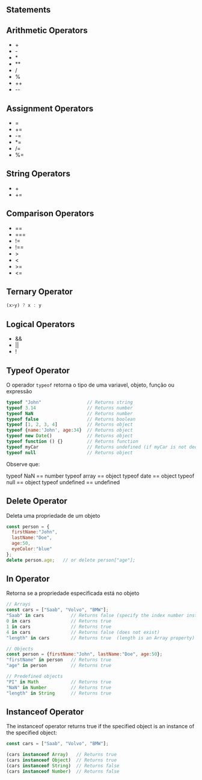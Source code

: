 ## Statements

## Arithmetic Operators

- \+
- \-
- \*
- \*\*
- /
- %
- \+\+
- \-\-

## Assignment Operators

- =
- \+=
- \-=
- \*=
- /=
- %=

## String Operators

- \+
- \+=

## Comparison Operators

- ==
- ===
- !=
- !==
- \>
- <
- \>=
- <=

## Ternary Operator

```js
(x>y) ? x : y
```

## Logical Operators

- &&
- ||
- !

## Typeof Operator

O operador `typeof` retorna o tipo de uma variavel, objeto, função ou expressão
```js
typeof "John"                 // Returns string
typeof 3.14                   // Returns number
typeof NaN                    // Returns number
typeof false                  // Returns boolean
typeof [1, 2, 3, 4]           // Returns object
typeof {name:'John', age:34}  // Returns object
typeof new Date()             // Returns object
typeof function () {}         // Returns function
typeof myCar                  // Returns undefined (if myCar is not declared)
typeof null                   // Returns object
```

Observe que:

typeof NaN == number
typeof array == object
typeof date == object
typeof null == object
typeof undefined == undefined

## Delete Operator

Deleta uma propriedade de um objeto
```js
const person = {
  firstName:"John",
  lastName:"Doe",
  age:50,
  eyeColor:"blue"
};
delete person.age;   // or delete person["age"];
```

## In Operator
Retorna se a propriedade especificada está no objeto

```js
// Arrays
const cars = ["Saab", "Volvo", "BMW"];
"Saab" in cars          // Returns false (specify the index number instead of value)
0 in cars               // Returns true
1 in cars               // Returns true
4 in cars               // Returns false (does not exist)
"length" in cars        // Returns true  (length is an Array property)

// Objects
const person = {firstName:"John", lastName:"Doe", age:50};
"firstName" in person   // Returns true
"age" in person         // Returns true

// Predefined objects
"PI" in Math            // Returns true
"NaN" in Number         // Returns true
"length" in String      // Returns true
```

## Instanceof Operator
The instanceof operator returns true if the specified object is an instance of the specified object:

```js
const cars = ["Saab", "Volvo", "BMW"];

(cars instanceof Array)   // Returns true
(cars instanceof Object)  // Returns true
(cars instanceof String)  // Returns false
(cars instanceof Number)  // Returns false
```
